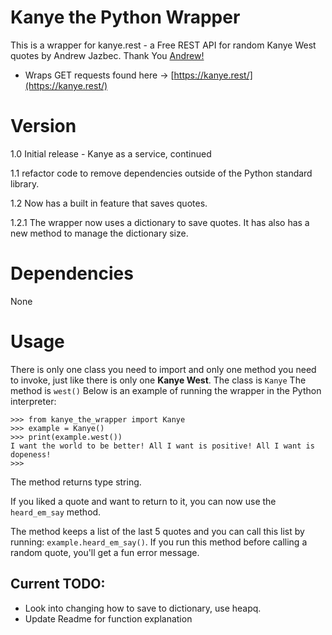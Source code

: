 # Kanye the Python Wrapper
This is a wrapper for kanye.rest - a Free REST API for random Kanye West quotes by Andrew Jazbec.
Thank You [Andrew!](https://github.com/ajzbc)

* Wraps GET requests found here -> [https://kanye.rest/](https://kanye.rest/)

# Version
1.0 Initial release - Kanye as a service, continued

1.1 refactor code to remove dependencies outside of the Python standard library.

1.2  Now has a built in feature that saves quotes.

1.2.1 The wrapper now uses a dictionary to save quotes. It has also has a new method to manage the dictionary size. 

# Dependencies
None

# Usage

There is only one class you need to import and only one method you need to invoke, just like there is only one **Kanye West**.
The class is `Kanye` 
The method is `west()`
Below is an example of running the wrapper in the Python interpreter:

```
>>> from kanye_the_wrapper import Kanye
>>> example = Kanye()
>>> print(example.west())
I want the world to be better! All I want is positive! All I want is dopeness!
>>> 
```

The method returns type string.

If you liked a quote and want to return to it, you can now use the `heard_em_say` method.

The method keeps a list of the last 5 quotes and you can call this list by running: 
`example.heard_em_say()`. 
If you run this method before calling a random quote, you'll get a fun error message.

## Current TODO: 

* Look into changing how to save to dictionary, use heapq.
* Update Readme for function explanation
